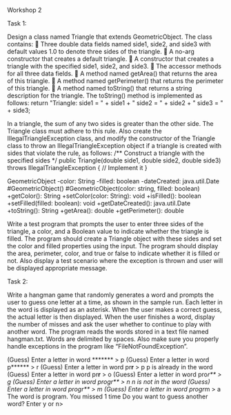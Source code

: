 Workshop 2


Task 1:

Design a class named Triangle that extends GeometricObject. The class contains:
 Three double data fields named side1, side2, and side3 with default values 1.0 to denote three sides of the triangle.
 A no-arg constructor that creates a default triangle.
 A constructor that creates a triangle with the specified side1, side2, and side3.
 The accessor methods for all three data fields.
 A method named getArea() that returns the area of this triangle.
 A method named getPerimeter() that returns the perimeter of this triangle.
 A method named toString() that returns a string description for the triangle.
The toString() method is implemented as follows:
return "Triangle: side1 = " + side1 + " side2 = " + side2 + " side3 = " + side3;

In a triangle, the sum of any two sides is greater than the other side. The Triangle class must adhere to this rule. Also create the IllegalTriangleException class, and modify the constructor of the Triangle class to throw an IllegalTriangleException object if a triangle is created with sides that violate the rule, as follows:
/** Construct a triangle with the specified sides */
public Triangle(double side1, double side2, double side3)
throws IllegalTriangleException {
// Implement it
}

GeometricObject
-color: String
-filled: boolean
-dateCreated: java.util.Date
#GeometricObject()
#GeometricObject(color: string, filled: boolean)
+getColor(): String
+setColor(color: String): void
+isFilled(): boolean
+setFilled(filled: boolean): void
+getDateCreated(): java.util.Date
+toString(): String
+getArea(): double
+getPerimeter(): double

Write a test program that prompts the user to enter three sides of the triangle, a color, and a Boolean value to indicate whether the triangle is filled. The program should create a Triangle object with these sides and set the color and filled properties using the input. The program should display the area, perimeter, color, and true or false to indicate whether it is filled or not.
Also display a test scenario where the exception is thrown and user will be displayed appropriate message.


Task 2:

Write a hangman game that randomly generates a word and prompts the user to guess one letter at a time, as shown in the sample run. Each letter in the word is displayed as an asterisk. When the user makes a correct guess, the actual letter is then displayed. When the user finishes a word, display the number of misses and ask the user whether to continue to play with another word. The program reads the words stored in a text file named hangman.txt. Words are delimited by spaces. Also make sure you properly handle exceptions in the program like “FileNotFoundException”.

(Guess) Enter a letter in word ******* > p
(Guess) Enter a letter in word p****** > r
(Guess) Enter a letter in word pr**r** > p
p is already in the word
(Guess) Enter a letter in word pr**r** > o
(Guess) Enter a letter in word pro*r** > g
(Guess) Enter a letter in word progr** > n
n is not in the word
(Guess) Enter a letter in word progr** > m
(Guess) Enter a letter in word progr*m > a
The word is program. You missed 1 time
Do you want to guess another word? Enter y or n>
